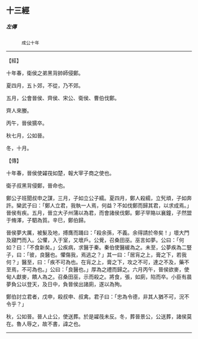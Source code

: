 

## 十三經

##### 左傳
　　　`成公十年`

* * *

【經】

十年春，衛侯之弟黑背帥師侵鄭。

夏四月，五卜郊，不從，乃不郊。

五月，公會晉侯、齊侯、宋公、衛侯、曹伯伐鄭。

齊人來媵。

丙午，晉侯獳卒。

秋七月，公如晉。

冬，十月。

【傳】

十年春，晉侯使糴茷如楚，報大宰子商之使也。

衛子叔黑背侵鄭，晉命也。

鄭公子班聞叔申之謀，三月，子如立公子繻。夏四月，鄭人殺繻，立髠頑，子如奔許。欒武子曰：「鄭人立君，我執一人焉，何益？不如伐鄭而歸其君，以求成焉。」晉侯有疾。五月，晉立大子州蒲以為君，而會諸侯伐鄭。鄭子罕賂以襄鐘，子然盟于脩澤，子駟為質。辛巳，鄭伯歸。

晉侯夢大厲，被髮及地，搏膺而踊曰：「殺余孫，不義。余得請於帝矣！」壞大門及寢門而入。公懼，入于室，又壞戶。公覺，召桑田巫。巫言如夢。公曰：「何如？曰：「不食新矣。」公疾病，求醫于秦。秦伯使醫緩為之。未至，公夢疾為二豎子，曰：「彼，良醫也。懼傷我，焉逃之？」其一曰：「居肓之上，膏之下，若我何？」醫至，曰：「疾不可為也。在肓之上，膏之下，攻之不可，達之不及，藥不至焉，不可為也。」公曰：「良醫也。」厚為之禮而歸之。六月丙午，晉侯欲麥，使甸人獻麥，饋人為之。召桑田巫，示而殺之。將食，張，如廁，陷而卒。小臣有晨夢負公以登天，及日中，負晉侯出諸廁，遂以為殉。

鄭伯討立君者，戊申，殺叔申、叔禽。君子曰：「忠為令德，非其人猶不可，況不令乎？」

秋，公如晉。晉人止公，使送葬。於是糴茷未反。冬，葬晉景公，公送葬，諸侯莫在。魯人辱之，故不書，諱之也。

* * *

